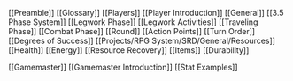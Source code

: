 [[Preamble]]
[[Glossary]]
[[Players]]
	[[Player Introduction]]
[[General]]
	[[3.5 Phase System]]
		[[Legwork Phase]]
			[[Legwork Activities]]
		[[Traveling Phase]]
		[[Combat Phase]]
			[[Round]]
			[[Action Points]]
			[[Turn Order]]
	[[Degrees of Success]]
	[[Projects/RPG System/SRD/General/Resources]]
		[[Health]]
		[[Energy]]
		[[Resource Recovery]]
	[[Items]]
		[[Durability]]
		
[[Gamemaster]]
	[[Gamemaster Introduction]]
	[[Stat Examples]]
	